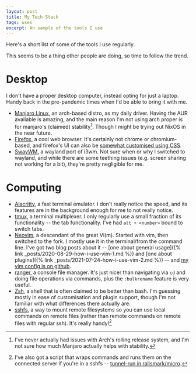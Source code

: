 ```yaml
---
layout: post
title: My Tech Stack
tags: uses
excerpt: An sample of the tools I use
---
```


Here's a short list of some of the tools I use regularly.

This seems to be a thing other people are doing, so time to follow the trend.

# Desktop

I don't have a proper desktop computer, instead opting for just a laptop. Handy back in the pre-pandemic times when I'd be able to bring it with me.

- [Manjaro Linux](https://manjaro.org/), an arch-based distro, as my daily driver. Having the AUR available is amazing, and the main reason I'm not using arch proper is for manjaro's (claimed) stability[^manjaro-stability]. Though I might be trying out NixOS in the near future.
- [Firefox](https://firefox.com/), a cool web browser. It's certainly not chrome or chromium-based, and firefox's UI can also be [somewhat customised using CSS](https://www.reddit.com/r/FirefoxCSS/).
- [SwayWM](https://swaywm.org/), a wayland port of i3wm. Not sure when or why I switched to wayland, and while there are some teething issues (e.g. screen sharing not working for a bit), they're pretty negligible for me.

[^manjaro-stability]: I've never actually had issues with Arch's rolling release system, and I'm not sure how much Manjaro actually helps with stability.

# Computing

- [Alacritty](https://github.com/alacritty/alacritty), a fast terminal emulator. I don't really notice the speed, and its features are in the background enough for me to not really notice.
- [tmux](https://github.com/tmux/tmux), a terminal multiplexer. I only regularly use a small fraction of its functionality -- the tab functionality. I've had `alt + <number>` bound to switch tabs.
- [Neovim](https://neovim.io/), a descendant of the great Vi(m). Started with vim, then switched to the fork. I mostly use it in the terminal/from the command line. I've got two blog posts about it -- [one about general usage]({% link _posts/2020-08-29-how-i-use-vim-1.md %}) and [one about plugins]({% link _posts/2021-07-24-how-i-use-vim-2.md %}) -- and [my vim config is on github](https://github.com/ralismark/vimfiles).
- [ranger](https://ranger.github.io/), a console file manager. It's just nicer than navigating via `cd` and doing file operations via commands, plus the `:bulkrename` feature is very useful.
- [Zsh](https://www.zsh.org/), a shell that is often claimed to be better than bash. I'm guessing mostly in ease of customisation and plugin support, though I'm not familiar with what differences there actually are.
- [sshfs](https://github.com/libfuse/sshfs), a way to mount remote filesystems so you can use local commands on remote files (rather than remote commands on remote files with regular ssh). It's really handy![^tunnel-run]

[^tunnel-run]: I've also got a script that wraps commands and runs them on the connected server if you're in a sshfs -- [tunnel-run in ralismark/micro](https://github.com/ralismark/micro).

